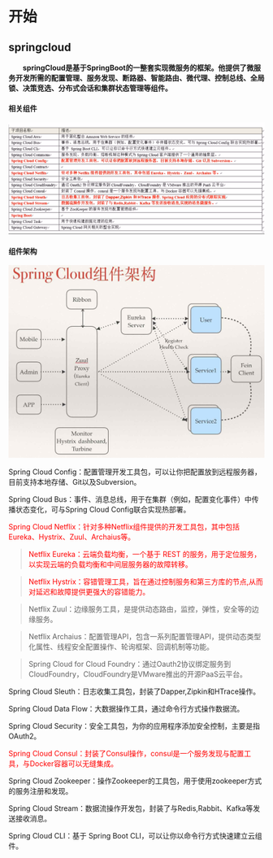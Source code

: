 # 开始

## springcloud

&emsp;&emsp;**springCloud是基于SpringBoot的一整套实现微服务的框架。他提供了微服务开发所需的配置管理、服务发现、断路器、智能路由、微代理、控制总线、全局锁、决策竞选、分布式会话和集群状态管理等组件。**

#### 相关组件

![](/assets/相关组件.png)

#### 组件架构

![](/assets/组件架构.png)

Spring Cloud Config：配置管理开发工具包，可以让你把配置放到远程服务器，目前支持本地存储、Git以及Subversion。

Spring Cloud Bus：事件、消息总线，用于在集群（例如，配置变化事件）中传播状态变化，可与Spring Cloud Config联合实现热部署。

<font color=red>Spring Cloud Netflix：针对多种Netflix组件提供的开发工具包，其中包括Eureka、Hystrix、Zuul、Archaius等。</font>

> <font color=red> Netflix Eureka：云端负载均衡，一个基于 REST 的服务，用于定位服务，以实现云端的负载均衡和中间层服务器的故障转移。</font>

> <font color=red> Netflix Hystrix：容错管理工具，旨在通过控制服务和第三方库的节点,从而对延迟和故障提供更强大的容错能力。</font>

> Netflix Zuul：边缘服务工具，是提供动态路由，监控，弹性，安全等的边缘服务。

> Netflix Archaius：配置管理API，包含一系列配置管理API，提供动态类型化属性、线程安全配置操作、轮询框架、回调机制等功能。

> Spring Cloud for Cloud Foundry：通过Oauth2协议绑定服务到CloudFoundry，CloudFoundry是VMware推出的开源PaaS云平台。

Spring Cloud Sleuth：日志收集工具包，封装了Dapper,Zipkin和HTrace操作。

Spring Cloud Data Flow：大数据操作工具，通过命令行方式操作数据流。

Spring Cloud Security：安全工具包，为你的应用程序添加安全控制，主要是指OAuth2。

<font color=red> Spring Cloud Consul：封装了Consul操作，consul是一个服务发现与配置工具，与Docker容器可以无缝集成。</font>

  Spring Cloud Zookeeper：操作Zookeeper的工具包，用于使用zookeeper方式的服务注册和发现。

  Spring Cloud Stream：数据流操作开发包，封装了与Redis,Rabbit、Kafka等发送接收消息。

  Spring Cloud CLI：基于 Spring Boot CLI，可以让你以命令行方式快速建立云组件。

